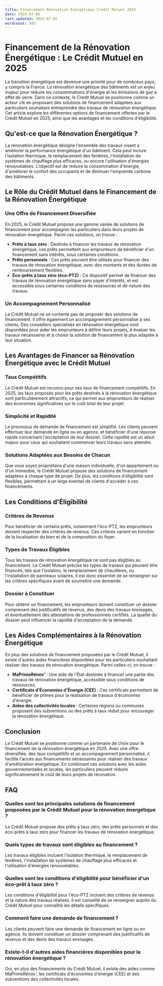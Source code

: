 ```yaml
---
title: Financement Renovation Energetique Credit Mutuel 2025
date: 2025-07-05
last_updated: 2025-07-05
wordcount: 993
---
```


# Financement de la Rénovation Énergétique : Le Crédit Mutuel en 2025

La transition énergétique est devenue une priorité pour de nombreux pays, y compris la France. La rénovation énergétique des bâtiments est un enjeu majeur pour réduire les consommations d'énergie et les émissions de gaz à effet de serre. Dans ce contexte, le Crédit Mutuel se positionne comme un acteur clé en proposant des solutions de financement adaptées aux particuliers souhaitant entreprendre des travaux de rénovation énergétique. Cet article explore les différentes options de financement offertes par le Crédit Mutuel en 2025, ainsi que les avantages et les conditions d'éligibilité.

## Qu'est-ce que la Rénovation Énergétique ?

La rénovation énergétique désigne l'ensemble des travaux visant à améliorer la performance énergétique d'un bâtiment. Cela peut inclure l'isolation thermique, le remplacement des fenêtres, l'installation de systèmes de chauffage plus efficaces, ou encore l'utilisation d'énergies renouvelables. L'objectif est de réduire la consommation d'énergie, d'améliorer le confort des occupants et de diminuer l'empreinte carbone des bâtiments.

## Le Rôle du Crédit Mutuel dans le Financement de la Rénovation Énergétique

### Une Offre de Financement Diversifiée

En 2025, le Crédit Mutuel propose une gamme variée de solutions de financement pour accompagner les particuliers dans leurs projets de rénovation énergétique. Parmi ces solutions, on trouve :

- **Prêts à taux zéro** : Destinés à financer les travaux de rénovation énergétique, ces prêts permettent aux emprunteurs de bénéficier d'un financement sans intérêts, sous certaines conditions.
- **Prêts personnels** : Ces prêts peuvent être utilisés pour financer des travaux de rénovation énergétique, avec des montants et des durées de remboursement flexibles.
- **Éco-prêts à taux zéro (éco-PTZ)** : Ce dispositif permet de financer des travaux de rénovation énergétique sans payer d'intérêts, et est accessible sous certaines conditions de ressources et de nature des travaux.

### Un Accompagnement Personnalisé

Le Crédit Mutuel ne se contente pas de proposer des solutions de financement. Il offre également un accompagnement personnalisé à ses clients. Des conseillers spécialisés en rénovation énergétique sont disponibles pour aider les emprunteurs à définir leurs projets, à évaluer les travaux nécessaires et à choisir la solution de financement la plus adaptée à leur situation.

## Les Avantages de Financer sa Rénovation Énergétique avec le Crédit Mutuel

### Taux Compétitifs

Le Crédit Mutuel est reconnu pour ses taux de financement compétitifs. En 2025, les taux proposés pour les prêts destinés à la rénovation énergétique sont particulièrement attractifs, ce qui permet aux emprunteurs de réaliser des économies significatives sur le coût total de leur projet.

### Simplicité et Rapidité

Le processus de demande de financement est simplifié. Les clients peuvent effectuer leur demande en ligne ou en agence, et bénéficier d'une réponse rapide concernant l'acceptation de leur dossier. Cette rapidité est un atout majeur pour ceux qui souhaitent commencer leurs travaux sans attendre.

### Solutions Adaptées aux Besoins de Chacun

Que vous soyez propriétaire d'une maison individuelle, d'un appartement ou d'un immeuble, le Crédit Mutuel propose des solutions de financement adaptées à chaque type de projet. De plus, les conditions d'éligibilité sont flexibles, permettant à un large éventail de clients d'accéder à ces financements.

## Les Conditions d'Éligibilité

### Critères de Revenus

Pour bénéficier de certains prêts, notamment l'éco-PTZ, les emprunteurs doivent respecter des critères de revenus. Ces critères varient en fonction de la localisation du bien et de la composition du foyer.

### Types de Travaux Éligibles

Tous les travaux de rénovation énergétique ne sont pas éligibles au financement. Le Crédit Mutuel précise les types de travaux qui peuvent être financés, tels que l'isolation, le remplacement de chaudières, ou l'installation de panneaux solaires. Il est donc essentiel de se renseigner sur les critères spécifiques avant de soumettre une demande.

### Dossier à Constituer

Pour obtenir un financement, les emprunteurs doivent constituer un dossier comprenant des justificatifs de revenus, des devis des travaux envisagés, et éventuellement des attestations de professionnels certifiés. La qualité du dossier peut influencer la rapidité d'acceptation de la demande.

## Les Aides Complémentaires à la Rénovation Énergétique

En plus des solutions de financement proposées par le Crédit Mutuel, il existe d'autres aides financières disponibles pour les particuliers souhaitant réaliser des travaux de rénovation énergétique. Parmi celles-ci, on trouve :

- **MaPrimeRénov'** : Une aide de l'État destinée à financer une partie des travaux de rénovation énergétique, accessible sous conditions de ressources.
- **Certificats d'Économies d'Énergie (CEE)** : Ces certificats permettent de bénéficier de primes pour la réalisation de travaux d'économies d'énergie.
- **Aides des collectivités locales** : Certaines régions ou communes proposent des subventions ou des prêts à taux réduit pour encourager la rénovation énergétique.

## Conclusion

Le Crédit Mutuel se positionne comme un partenaire de choix pour le financement de la rénovation énergétique en 2025. Avec une offre diversifiée, des taux compétitifs et un accompagnement personnalisé, il facilite l'accès aux financements nécessaires pour réaliser des travaux d'amélioration énergétique. En combinant ces solutions avec les aides gouvernementales et locales, les particuliers peuvent réduire significativement le coût de leurs projets de rénovation.

## FAQ

### Quelles sont les principales solutions de financement proposées par le Crédit Mutuel pour la rénovation énergétique ?

Le Crédit Mutuel propose des prêts à taux zéro, des prêts personnels et des éco-prêts à taux zéro pour financer les travaux de rénovation énergétique.

### Quels types de travaux sont éligibles au financement ?

Les travaux éligibles incluent l'isolation thermique, le remplacement de fenêtres, l'installation de systèmes de chauffage plus efficaces et l'utilisation d'énergies renouvelables.

### Quelles sont les conditions d'éligibilité pour bénéficier d'un éco-prêt à taux zéro ?

Les conditions d'éligibilité pour l'éco-PTZ incluent des critères de revenus et la nature des travaux réalisés. Il est conseillé de se renseigner auprès du Crédit Mutuel pour connaître les détails spécifiques.

### Comment faire une demande de financement ?

Les clients peuvent faire une demande de financement en ligne ou en agence. Ils doivent constituer un dossier comprenant des justificatifs de revenus et des devis des travaux envisagés.

### Existe-t-il d'autres aides financières disponibles pour la rénovation énergétique ?

Oui, en plus des financements du Crédit Mutuel, il existe des aides comme MaPrimeRénov', les certificats d'économies d'énergie (CEE) et des subventions des collectivités locales.